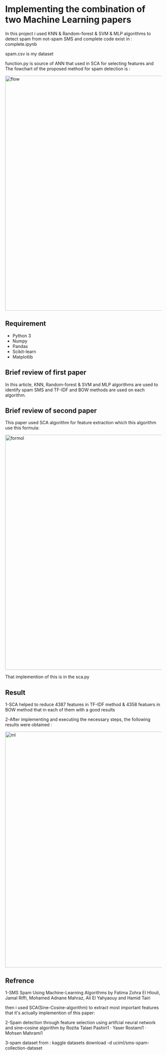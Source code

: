 
# Implementing the combination of two Machine Learning papers

In this project i used KNN & Random-forest & SVM & MLP algorithms to detect spam from not-spam SMS and complete code exist in :
complete.ipynb 



spam.csv is my dataset

function.py is source of ANN that used in SCA for selecting features 
and  The fowchart of the proposed method for spam detection is :

<div align="left">
<img width="755" alt="flow" src="https://github.com/seper-sw/sms/assets/94066230/d91d8369-ce70-491a-a5aa-9f7bbd811100">
</div>




## Requirement

* Python 3 
* Numpy
* Pandas
* Scikit-learn
* Matplotlib


## Brief review of first paper

In this article, KNN, Random-forest & SVM and MLP algorithms are used to identify spam SMS and TF-IDF and BOW methods are used on each algorithm.


## Brief review of second paper
This paper used SCA algorithm for feature extraction which this algorithm use this formula:

<div align="left">
<img width="755" alt="formol" src="https://github.com/seper-sw/sms-spam-detection/assets/94066230/12b0c69e-8fd4-46c1-99d5-1fb9ea3c38d4">
</div>

That implemention of this is in the sca.py


## Result
1-SCA helped to reduce 4387 features in TF-IDF method & 4358 featuers in BOW method that in each of them with a good results

2-After implementing and executing the necessary steps, the following results were obtained :

<div align="left">
<img width="758" alt="ml" src="https://github.com/seper-sw/Spam-sms-detection/assets/94066230/79299a13-318f-4670-a1a6-40a4008bf5ef">
</div>



## Refrence
1-SMS Spam Using Machine-Learning Algorithms by Fatima Zohra El Hlouli, Jamal Riffi, Mohamed Adnane Mahraz,
Ali El Yahyaouy and Hamid Tairi  

 then i used SCA(Sine-Cosine-algorithm) to extract most important features that it's actually implemention of this paper:

 2-Spam detection through feature selection using artifcial neural 
network and sine–cosine algorithm by Rozita Talaei Pashiri1
 · Yaser Rostami1  · Mohsen Mahrami1

 3-spam dataset from :
 kaggle datasets download -d uciml/sms-spam-collection-dataset
